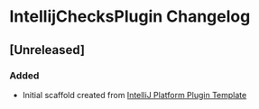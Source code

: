 <!-- Keep a Changelog guide -> https://keepachangelog.com -->

# IntellijChecksPlugin Changelog

## [Unreleased]
### Added
- Initial scaffold created from [IntelliJ Platform Plugin Template](https://github.com/JetBrains/intellij-platform-plugin-template)
